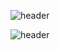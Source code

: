 ![header](https://capsule-render.vercel.app/api?type=wave&color=FEE716&height=300&section=header&text=HELLO👋&fontSize=90)

![header](https://capsule-render.vercel.app/api?type=transparent&color=_#FEE716&height=300&section=header&text=HELLO👋&fontSize=90)
<!--
**Jang-SoHyeon/Jang-SoHyeon** is a ✨ _special_ ✨ repository because its `README.md` (this file) appears on your GitHub profile.

Here are some ideas to get you started:

- 🔭 I’m currently working on ...
- 🌱 I’m currently learning ...
- 👯 I’m looking to collaborate on ...
- 🤔 I’m looking for help with ...
- 💬 Ask me about ...
- 📫 How to reach me: ...
- 😄 Pronouns: ...
- ⚡ Fun fact: ...
-->
